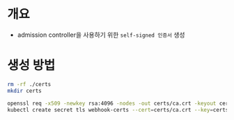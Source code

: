 # 개요
* admission controller을 사용하기 위한 ```self-signed 인증서``` 생성

# 생성 방법

```sh
rm -rf ./certs
mkdir certs

openssl req -x509 -newkey rsa:4096 -nodes -out certs/ca.crt -keyout certs/ca.key -days 365 -config ./ext.cnf -extensions req_ext
kubectl create secret tls webhook-certs --cert=certs/ca.crt --key=certs/ca.key --namespace=default
```
